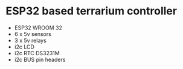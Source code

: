 # ESP32 based terrarium controller
- ESP32 WROOM 32
- 6 x 5v sensors
- 3 x 5v relays
- i2c LCD
- i2c RTC DS3231M
- i2c BUS pin headers
